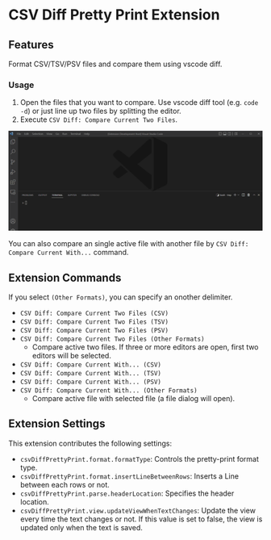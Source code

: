 # CSV Diff Pretty Print Extension

## Features

Format CSV/TSV/PSV files and compare them using vscode diff.

### Usage

1. Open the files that you want to compare. Use vscode diff tool (e.g. `code -d`) or just line up two files by splitting the editor.
2. Execute `CSV Diff: Compare Current Two Files`.

![usage](https://raw.githubusercontent.com/f-velka/csv-diff-pretty-print/main/images/extension.gif)

You can also compare an single active file with another file by `CSV Diff: Compare Current With...` command.

## Extension Commands

If you select `(Other Formats)`, you can specify an onother delimiter.

* `CSV Diff: Compare Current Two Files (CSV)`
* `CSV Diff: Compare Current Two Files (TSV)`
* `CSV Diff: Compare Current Two Files (PSV)`
* `CSV Diff: Compare Current Two Files (Other Formats)`
  * Compare active two files. If three or more editors are open, first two editors will be selected.
* `CSV Diff: Compare Current With... (CSV)`
* `CSV Diff: Compare Current With... (TSV)`
* `CSV Diff: Compare Current With... (PSV)`
* `CSV Diff: Compare Current With... (Other Formats)`
  * Compare active file with selected file (a file dialog will open).

## Extension Settings

This extension contributes the following settings:

* `csvDiffPrettyPrint.format.formatType`: Controls the pretty-print format type.
* `csvDiffPrettyPrint.format.insertLineBetweenRows`: Inserts a Line between each rows or not.
* `csvDiffPrettyPrint.parse.headerLocation`: Specifies the header location.
* `csvDiffPrettyPrint.view.updateViewWhenTextChanges`: Update the view every time the text changes or not. If this value is set to false, the view is updated only when the text is saved.
